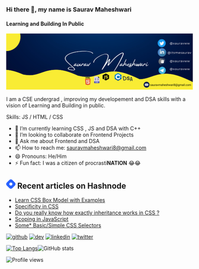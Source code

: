 ### Hi there 👋, my name is Saurav Maheshwari
#### Learning and Building In Public
![Learning and Building In Public](/resources/newbanner.png)

I am a CSE undergrad , improving my developement and DSA skills with a vision of Learning and Building in public. 

Skills:  JS / HTML / CSS

- 🌱 I’m currently learning CSS , JS and DSA with C++ 
- 👯 I’m looking to collaborate on Frontend Projects 
- 💬 Ask me about Frontend and DSA 
- 📫 How to reach me: sauravmaheshwari8@gmail.com 
- 😄 Pronouns: He/Him 
- ⚡ Fun fact: I was a citizen of procrasti**NATION** 😂😂 

## <a href="https://xauravww.hashnode.dev/"><img src="https://github.com/FrancescoXX/FrancescoXX/blob/main/CDyAuTy75.png" title="Hashnode" alt="Hashnode blog" width="25"/></a> Recent articles on Hashnode

 <!-- BLOG-POST-LIST:START -->
- [Learn CSS Box Model with Examples](https://xauravww.hashnode.dev/learn-css-box-model-with-examples)
- [Specificity in CSS](https://xauravww.hashnode.dev/specificity-in-css)
- [Do you really know how exactly inheritance works in CSS ?](https://xauravww.hashnode.dev/do-you-really-know-how-exactly-inheritance-works-in-css)
- [Scoping in JavaScript](https://xauravww.hashnode.dev/scoping-in-javascript)
- [Some* Basic/Simple CSS Selectors](https://xauravww.hashnode.dev/some-basicsimple-css-selectors)
<!-- BLOG-POST-LIST:END -->
[<img src='https://cdn.jsdelivr.net/npm/simple-icons@3.0.1/icons/github.svg' alt='github' height='40'>](https://github.com/xauravww)  [<img src='https://cdn.jsdelivr.net/npm/simple-icons@3.0.1/icons/hashnode.svg' alt='dev' height='40'>](xauravww)  [<img src='https://cdn.jsdelivr.net/npm/simple-icons@3.0.1/icons/linkedin.svg' alt='linkedin' height='40'>](https://www.linkedin.com/in/itsmesaurav/)  [<img src='https://cdn.jsdelivr.net/npm/simple-icons@3.0.1/icons/twitter.svg' alt='twitter' height='40'>](https://twitter.com/xauravww)  

[![Top Langs](https://github-readme-stats.vercel.app/api/top-langs/?username=xauravww)](https://github.com/anuraghazra/github-readme-stats)![GitHub stats](https://github-readme-stats.vercel.app/api?username=xauravww&show_icons=true)  

![Profile views](https://gpvc.arturio.dev/xauravww)  
